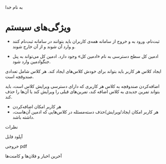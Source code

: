 به نام خدا
# ویژگی‌های سیستم

- ثبت‌نام، ورود به و خروج از سامانه
همه‌ی کاربران باید بتوانند در سامانه ثبت‌نام کنند و وارد آن شوند و از آن خارج شوند.

- ادمین کل
سطح دسترسی به نام «ادمین کل» وجود دارد. ادمین کل می‌تواند به پنل جنگوادمین وارد شود.

ایجاد کلاس
هر کاربر باید بتواند برای خودش کلاس‌های ایجاد کند. هر کلاس شامل تعدادی صندوقچه است.

اضافه‌کردن صندوقچه به کلاس
هر کاربری که دارای دسترسی ویرایش کلاس است، باید بتواند تمرین جدیدی به کلاس اضافه کند، تمرین‌های قبلی را ویرایش کند یا آن‌ها را حذف کند.

- هر کاربر امکان اضافه‌کردن 
- هر کاربر امکان ایجاد/ویرایش/حذف دسته‌مسئله در کلاس‌هایی که ادمین آن‌هاست، داشته باشد.

نظرات

آپلود فایل

خروجی pdf

آخرین اخبار و فلان‌ها و کامنت‌ها